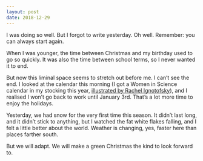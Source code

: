 ```yaml
---
layout: post
date: 2018-12-29
---
```


I was doing so well. But I forgot to write yesterday. Oh well. Remember: you can always start again. 

When I was younger, the time between Christmas and my birthday used to go so quickly. It was also the time between school terms, so I never wanted it to end. 

But now this liminal space seems to stretch out before me. I can’t see the end. I looked at the calendar this morning (I got a Women in Science calendar in my stocking this year, [illustrated by Rachel Ignotofsky](https://www.rachelignotofskydesign.com/)), and I realised I won’t go back to work until January 3rd. That’s a lot more time to enjoy the holidays. 

Yesterday, we had snow for the very first time this season. It didn’t last long, and it didn’t stick to anything, but I watched the fat white flakes falling, and I felt a little better about the world. Weather is changing, yes, faster here than places farther south. 

But we will adapt. We will make a green Christmas the kind to look forward to. 
